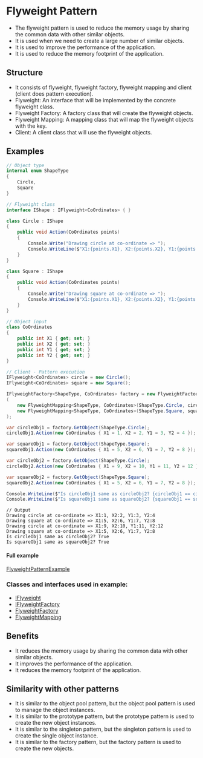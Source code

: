 ﻿
# Flyweight Pattern

- The flyweight pattern is used to reduce the memory usage by sharing the common data with other similar objects.
- It is used when we need to create a large number of similar objects.
- It is used to improve the performance of the application.
- It is used to reduce the memory footprint of the application.

## Structure

- It consists of flyweight, flyweight factory, flyweight mapping and client (client does pattern execution).
- Flyweight: An interface that will be implemented by the concrete flyweight class.
- Flyweight Factory: A factory class that will create the flyweight objects.
- Flyweight Mapping: A mapping class that will map the flyweight objects with the key.
- Client: A client class that will use the flyweight objects.

## Examples

```csharp
// Object type
internal enum ShapeType
{
    Circle,
    Square
}

// Flyweight class
interface IShape : IFlyweight<CoOrdinates> { }

class Circle : IShape
{
    public void Action(CoOrdinates points)
    {
        Console.Write("Drawing circle at co-ordinate => ");
        Console.WriteLine($"X1:{points.X1}, X2:{points.X2}, Y1:{points.Y1}, Y2:{points.Y2}");
    }
}

class Square : IShape
{
    public void Action(CoOrdinates points)
    {
        Console.Write("Drawing square at co-ordinate => ");
        Console.WriteLine($"X1:{points.X1}, X2:{points.X2}, Y1:{points.Y1}, Y2:{points.Y2}");
    }
}

// Object input
class CoOrdinates
{
    public int X1 { get; set; }
    public int X2 { get; set; }
    public int Y1 { get; set; }
    public int Y2 { get; set; }
}

// Client - Pattern execution
IFlyweight<CoOrdinates> circle = new Circle();
IFlyweight<CoOrdinates> square = new Square();

IFlyweightFactory<ShapeType, CoOrdinates> factory = new FlyweightFactory<ShapeType, CoOrdinates>
(
    new FlyweightMapping<ShapeType, CoOrdinates>(ShapeType.Circle, circle),
    new FlyweightMapping<ShapeType, CoOrdinates>(ShapeType.Square, square)
);

var circleObj1 = factory.GetObject(ShapeType.Circle);
circleObj1.Action(new CoOrdinates { X1 = 1, X2 = 2, Y1 = 3, Y2 = 4 });

var squareObj1 = factory.GetObject(ShapeType.Square);
squareObj1.Action(new CoOrdinates { X1 = 5, X2 = 6, Y1 = 7, Y2 = 8 });

var circleObj2 = factory.GetObject(ShapeType.Circle);
circleObj2.Action(new CoOrdinates { X1 = 9, X2 = 10, Y1 = 11, Y2 = 12 });

var squareObj2 = factory.GetObject(ShapeType.Square);
squareObj2.Action(new CoOrdinates { X1 = 5, X2 = 6, Y1 = 7, Y2 = 8 });

Console.WriteLine($"Is circleObj1 same as circleObj2? {circleObj1 == circleObj2}");
Console.WriteLine($"Is squareObj1 same as squareObj2? {squareObj1 == squareObj2}");
```

```
// Output
Drawing circle at co-ordinate => X1:1, X2:2, Y1:3, Y2:4
Drawing square at co-ordinate => X1:5, X2:6, Y1:7, Y2:8
Drawing circle at co-ordinate => X1:9, X2:10, Y1:11, Y2:12
Drawing square at co-ordinate => X1:5, X2:6, Y1:7, Y2:8
Is circleObj1 same as circleObj2? True
Is squareObj1 same as squareObj2? True
```

#### Full example

[FlyweightPatternExample](./../../GofConsoleApp/Examples/Structural/FlyweightPattern/FlyweightPatternExample.cs)


### Classes and interfaces used in example:

- [IFlyweight](./../../GofPatterns/Structural/FlyweightPattern/IFlyweight.cs)
- [IFlyweightFactory](./../../GofPatterns/Structural/FlyweightPattern/IFlyweightFactory.cs)
- [FlyweightFactory](./../../GofPatterns/Structural/FlyweightPattern/FlyweightFactory.cs)
- [FlyweightMapping](./../../GofPatterns/Structural/FlyweightPattern/FlyweightMapping.cs)

## Benefits

- It reduces the memory usage by sharing the common data with other similar objects.
- It improves the performance of the application.
- It reduces the memory footprint of the application.

## Similarity with other patterns

- It is similar to the object pool pattern, but the object pool pattern is used to manage the object instances.
- It is similar to the prototype pattern, but the prototype pattern is used to create the new object instances.
- It is similar to the singleton pattern, but the singleton pattern is used to create the single object instance.
- It is similar to the factory pattern, but the factory pattern is used to create the new objects.